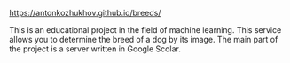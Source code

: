 https://antonkozhukhov.github.io/breeds/

This is an educational project in the field of machine learning.
This service allows you to determine the breed of a dog by its image.
The main part of the project is a server written in Google Scolar.
